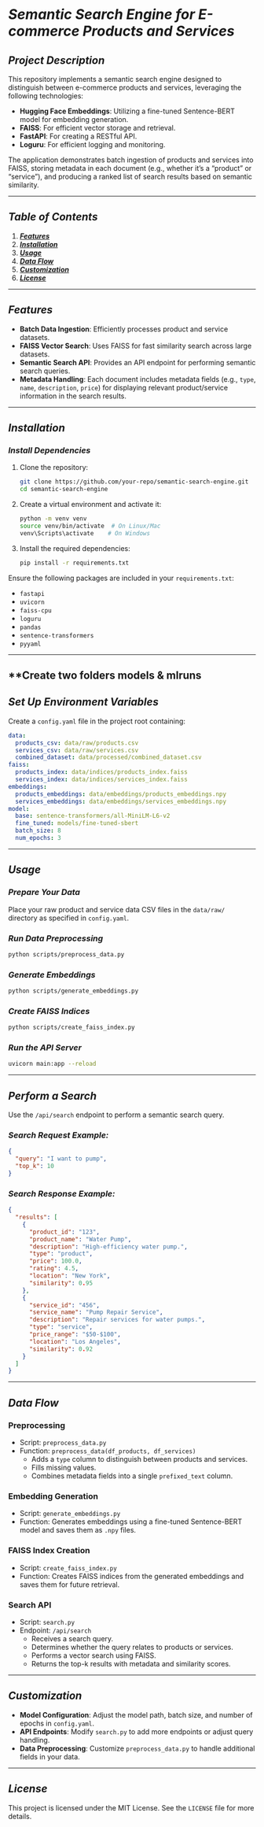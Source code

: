 # ***Semantic Search Engine for E-commerce Products and Services***

## ***Project Description***
This repository implements a semantic search engine designed to distinguish between e-commerce products and services, leveraging the following technologies:

- **Hugging Face Embeddings**: Utilizing a fine-tuned Sentence-BERT model for embedding generation.
- **FAISS**: For efficient vector storage and retrieval.
- **FastAPI**: For creating a RESTful API.
- **Loguru**: For efficient logging and monitoring.

The application demonstrates batch ingestion of products and services into FAISS, storing metadata in each document (e.g., whether it’s a “product” or “service”), and producing a ranked list of search results based on semantic similarity.

---

## ***Table of Contents***
1. [***Features***](#features)
2. [***Installation***](#installation)
3. [***Usage***](#usage)
4. [***Data Flow***](#data-flow)
5. [***Customization***](#customization)
6. [***License***](#license)

---

## ***Features***

- **Batch Data Ingestion**: Efficiently processes product and service datasets.
- **FAISS Vector Search**: Uses FAISS for fast similarity search across large datasets.
- **Semantic Search API**: Provides an API endpoint for performing semantic search queries.
- **Metadata Handling**: Each document includes metadata fields (e.g., `type`, `name`, `description`, `price`) for displaying relevant product/service information in the search results.

---

## ***Installation***

### ***Install Dependencies***

1. Clone the repository:
   ```bash
   git clone https://github.com/your-repo/semantic-search-engine.git
   cd semantic-search-engine
   ```

2. Create a virtual environment and activate it:
   ```bash
   python -m venv venv
   source venv/bin/activate  # On Linux/Mac
   venv\Scripts\activate    # On Windows
   ```

3. Install the required dependencies:
   ```bash
   pip install -r requirements.txt
   ```


Ensure the following packages are included in your `requirements.txt`:

- `fastapi`
- `uvicorn`
- `faiss-cpu`
- `loguru`
- `pandas`
- `sentence-transformers`
- `pyyaml`

---
## **Create two folders  models & mlruns

## ***Set Up Environment Variables***

Create a `config.yaml` file in the project root containing:

```yaml
data:
  products_csv: data/raw/products.csv
  services_csv: data/raw/services.csv
  combined_dataset: data/processed/combined_dataset.csv
faiss:
  products_index: data/indices/products_index.faiss
  services_index: data/indices/services_index.faiss
embeddings:
  products_embeddings: data/embeddings/products_embeddings.npy
  services_embeddings: data/embeddings/services_embeddings.npy
model:
  base: sentence-transformers/all-MiniLM-L6-v2
  fine_tuned: models/fine-tuned-sbert
  batch_size: 8
  num_epochs: 3
```

---

## ***Usage***

### ***Prepare Your Data***
Place your raw product and service data CSV files in the `data/raw/` directory as specified in `config.yaml`.

### ***Run Data Preprocessing***
```bash
python scripts/preprocess_data.py
```

### ***Generate Embeddings***
```bash
python scripts/generate_embeddings.py
```

### ***Create FAISS Indices***
```bash
python scripts/create_faiss_index.py
```

### ***Run the API Server***
```bash
uvicorn main:app --reload
```

---

## ***Perform a Search***
Use the `/api/search` endpoint to perform a semantic search query.

### ***Search Request Example:***
```json
{
  "query": "I want to pump",
  "top_k": 10
}
```

### ***Search Response Example:***
```json
{
  "results": [
    {
      "product_id": "123",
      "product_name": "Water Pump",
      "description": "High-efficiency water pump.",
      "type": "product",
      "price": 100.0,
      "rating": 4.5,
      "location": "New York",
      "similarity": 0.95
    },
    {
      "service_id": "456",
      "service_name": "Pump Repair Service",
      "description": "Repair services for water pumps.",
      "type": "service",
      "price_range": "$50-$100",
      "location": "Los Angeles",
      "similarity": 0.92
    }
  ]
}
```

---

## ***Data Flow***

### **Preprocessing**
- Script: `preprocess_data.py`
- Function: `preprocess_data(df_products, df_services)`
  - Adds a `type` column to distinguish between products and services.
  - Fills missing values.
  - Combines metadata fields into a single `prefixed_text` column.

### **Embedding Generation**
- Script: `generate_embeddings.py`
- Function: Generates embeddings using a fine-tuned Sentence-BERT model and saves them as `.npy` files.

### **FAISS Index Creation**
- Script: `create_faiss_index.py`
- Function: Creates FAISS indices from the generated embeddings and saves them for future retrieval.

### **Search API**
- Script: `search.py`
- Endpoint: `/api/search`
  - Receives a search query.
  - Determines whether the query relates to products or services.
  - Performs a vector search using FAISS.
  - Returns the top-k results with metadata and similarity scores.

---

## ***Customization***

- **Model Configuration**: Adjust the model path, batch size, and number of epochs in `config.yaml`.
- **API Endpoints**: Modify `search.py` to add more endpoints or adjust query handling.
- **Data Preprocessing**: Customize `preprocess_data.py` to handle additional fields in your data.

---

## ***License***
This project is licensed under the MIT License. See the `LICENSE` file for more details.

